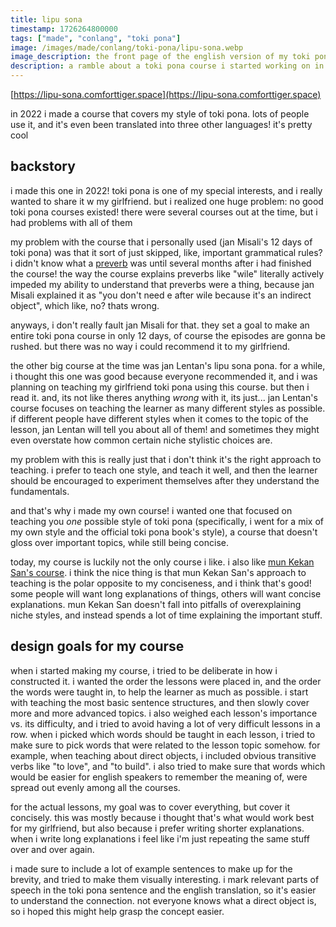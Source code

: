 ```yaml
---
title: lipu sona
timestamp: 1726264800000
tags: ["made", "conlang", "toki pona"]
image: /images/made/conlang/toki-pona/lipu-sona.webp
image_description: the front page of the english version of my toki pona course. lessons are listed on the left, and on the right there's links to translations and other resources
description: a ramble about a toki pona course i started working on in 2022
---
```


[https://lipu-sona.comforttiger.space](https://lipu-sona.comforttiger.space)

in 2022 i made a course that covers my style of toki pona. lots of people use it, and it's even been translated into three other languages! it's pretty cool

## backstory
i made this one in 2022! toki pona is one of my special interests, and i really wanted to share it w my girlfriend. but i realized one huge problem: no good toki pona courses existed! there were several courses out at the time, but i had problems with all of them

my problem with the course that i personally used (jan Misali's 12 days of toki pona) was that it sort of just skipped, like, important grammatical rules? i didn't know what a [preverb](https://lipu-sona.comforttiger.space/en/preverbs) was until several months after i had finished the course! the way the course explains preverbs like "wile" literally actively impeded my ability to understand that preverbs were a thing, because jan Misali explained it as "you don't need e after wile because it's an indirect object", which like, no? thats wrong.

anyways, i don't really fault jan Misali for that. they set a goal to make an entire toki pona course in only 12 days, of course the episodes are gonna be rushed. but there was no way i could recommend it to my girlfriend.

the other big course at the time was jan Lentan's lipu sona pona. for a while, i thought this one was good because everyone recommended it, and i was planning on teaching my girlfriend toki pona using this course. but then i read it. and, its not like theres anything *wrong* with it, its just... jan Lentan's course focuses on teaching the learner as many different styles as possible. if different people have different styles when it comes to the topic of the lesson, jan Lentan will tell you about all of them! and sometimes they might even overstate how common certain niche stylistic choices are.

my problem with this is really just that i don't think it's the right approach to teaching. i prefer to teach one style, and teach it well, and then the learner should be encouraged to experiment themselves after they understand the fundamentals.

and that's why i made my own course! i wanted one that focused on teaching you *one* possible style of toki pona (specifically, i went for a mix of my own style and the official toki pona book's style), a course that doesn't gloss over important topics, while still being concise.

today, my course is luckily not the only course i like. i also like [mun Kekan San's course](https://mun.la/sona/). i think the nice thing is that mun Kekan San's approach to teaching is the polar opposite to my conciseness, and i think that's good! some people will want long explanations of things, others will want concise explanations. mun Kekan San doesn't fall into pitfalls of overexplaining niche styles, and instead spends a lot of time explaining the important stuff.

## design goals for my course
when i started making my course, i tried to be deliberate in how i constructed it. i wanted the order the lessons were placed in, and the order the words were taught in, to help the learner as much as possible. i start with teaching the most basic sentence structures, and then slowly cover more and more advanced topics. i also weighed each lesson's importance vs. its difficulty, and i tried to avoid having a lot of very difficult lessons in a row. when i picked which words should be taught in each lesson, i tried to make sure to pick words that were related to the lesson topic somehow. for example, when teaching about direct objects, i included obvious transitive verbs like "to love", and "to build". i also tried to make sure that words which would be easier for english speakers to remember the meaning of, were spread out evenly among all the courses.

for the actual lessons, my goal was to cover everything, but cover it concisely. this was mostly because i thought that's what would work best for my girlfriend, but also because i prefer writing shorter explanations. when i write long explanations i feel like i'm just repeating the same stuff over and over again.

i made sure to include a lot of example sentences to make up for the brevity, and tried to make them visually interesting. i mark relevant parts of speech in the toki pona sentence and the english translation, so it's easier to understand the connection. not everyone knows what a direct object is, so i hoped this might help grasp the concept easier.